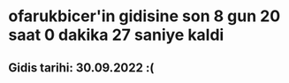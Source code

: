 # ofarukbicer'in gidisine son 8 gun 20 saat 0 dakika 27 saniye kaldi

## Gidis tarihi: 30.09.2022 :(